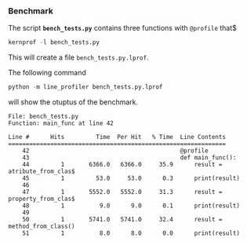 ### Benchmark

The script  **`bench_tests.py`**  contains three functions with `@profile`  that$

```python
kernprof -l bench_tests.py
```

This will create a file `bench_tests.py.lprof`. 

The following command 


```python
python -m line_profiler bench_tests.py.lprof
```

will show the otuptus of the benchmark.


```
File: bench_tests.py
Function: main_func at line 42

Line #      Hits         Time  Per Hit   % Time  Line Contents
==============================================================
    42                                           @profile
    43                                           def main_func():
    44         1       6366.0   6366.0     35.9      result = atribute_from_clas$
    45         1         53.0     53.0      0.3      print(result)
    46
    47         1       5552.0   5552.0     31.3      result = property_from_clas$
    48         1          9.0      9.0      0.1      print(result)
    49
    50         1       5741.0   5741.0     32.4      result = method_from_class()
    51         1          8.0      8.0      0.0      print(result)
```

